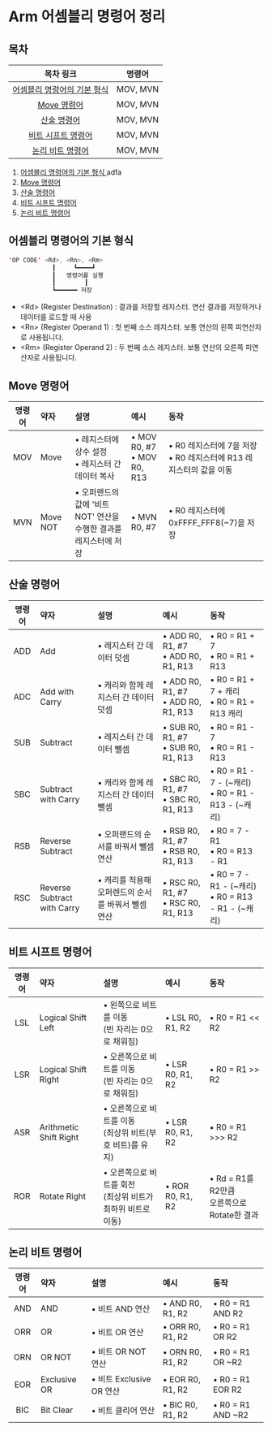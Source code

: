 # Arm 어셈블리 명령어 정리

## 목차
| 목차 링크 | 명령어 |
| :-: | :-: |
| [어셈블리 명령어의 기본 형식 ](#어셈블리-명령어의-기본-형식) | MOV, MVN |
| [Move 명령어](#move-명령어) | MOV, MVN |
| [산술 명령어](#산술-명령어)   | MOV, MVN |
| [비트 시프트 명령어](#비트-시프트-명령어)  | MOV, MVN |
| [논리 비트 명령어](#논리-비트-명령어) | MOV, MVN |


1. [어셈블리 명령어의 기본 형식 ](#어셈블리-명령어의-기본-형식)adfa  
2. [Move 명령어](#move-명령어)  
3. [산술 명령어](#산술-명령어)  
4. [비트 시프트 명령어](#비트-시프트-명령어)  
5. [논리 비트 명령어](#논리-비트-명령어)  

## 어셈블리 명령어의 기본 형식
```swift
'OP CODE' <Rd>, <Rn>, <Rm>
            ┃     ┗━━━━┛
            ┃   명령어를 실행
            ┃        ┃
            ┗━━━━━━ 저장 
```
* &lt;Rd&gt; (Register Destination) : 결과를 저장할 레지스터. 연산 결과를 저장하거나 데이터를 로드할 때 사용
* &lt;Rn&gt; (Register Operand 1) : 첫 번째 소스 레지스터. 보통 연산의 왼쪽 피연산자로 사용됩니다.
* &lt;Rm&gt; (Register Operand 2) : 두 번째 소스 레지스터. 보통 연산의 오른쪽 피연산자로 사용됩니다.

## Move 명령어
| 명령어 | 약자 | 설명 | 예시 | 동작 |
| :-: | :---| :------ | :------ | :------ |
| MOV | Move | • 레지스터에 상수 설정 </br> • 레지스터 간 데이터 복사 | • MOV R0, #7 </br> • MOV R0, R13 | • R0 레지스터에 7을 저장 </br> • R0 레지스터에 R13 레지스터의 값을 이동 |
| MVN | Move NOT | • 오퍼랜드의 값에 '비트 NOT' 연산을 </br>수행한 결과를 레지스터에 저장 | • MVN R0, #7 | • R0 레지스터에 0xFFFF_FFF8(~7)을 저장 |

## 산술 명령어
| 명령어 | 약자 | 설명 | 예시 | 동작 |
| :-: | :---| :------ | :------ | :------ |
| ADD | Add | • 레지스터 간 데이터 덧셈 | • ADD R0, R1, #7 </br> • ADD R0, R1, R13 | • R0 = R1 + 7 </br> • R0 = R1 + R13 |
| ADC | Add with Carry | • 캐리와 함께 레지스터 간 데이터 덧셈 | • ADD R0, R1, #7 </br> • ADD R0, R1, R13 | • R0 = R1 + 7 + 캐리 </br> • R0 = R1 + R13 캐리 |
| SUB | Subtract | • 레지스터 간 데이터 뺄셈 | • SUB R0, R1, #7 </br> • SUB R0, R1, R13 | • R0 = R1 - 7 </br> • R0 = R1 - R13 |
| SBC | Subtract with Carry | • 캐리와 함께 레지스터 간 데이터 뺄셈 | • SBC R0, R1, #7 </br> • SBC R0, R1, R13 | • R0 = R1 - 7 - (~캐리)</br> • R0 = R1 - R13 - (~캐리) |
| RSB | Reverse Subtract | • 오퍼랜드의 순서를 바꿔서 뺄셈 연산 | • RSB R0, R1, #7 </br> • RSB R0, R1, R13 | • R0 = 7 - R1 </br> • R0 = R13 - R1 |
| RSC | Reverse Subtract </br> with Carry | • 캐리를 적용해</br> 오퍼렌드의 순서를 바꿔서 뺄셈 연산 | • RSC R0, R1, #7 </br> • RSC R0, R1, R13 | • R0 = 7 - R1 - (~캐리) </br> • R0 = R13 - R1 - (~캐리)|

## 비트 시프트 명령어
| 명령어 | 약자 | 설명 | 예시 | 동작 |
| :-: | :---| :------ | :------ | :------ |
| LSL | Logical Shift Left | • 왼쪽으로 비트를 이동 </br> (빈 자리는 0으로 채워짐) | • LSL R0, R1, R2 | • R0 = R1 << R2 |
| LSR | Logical Shift Right | • 오른쪽으로 비트를 이동 </br> (빈 자리는 0으로 채워짐) | • LSR R0, R1, R2 | • R0 = R1 >> R2 |
| ASR | Arithmetic Shift Right | • 오른쪽으로 비트를 이동 </br> (최상위 비트(부호 비트)를 유지) | • LSR R0, R1, R2 | • R0 = R1 >>> R2 |
| ROR | Rotate Right | • 오른쪽으로 비트를 회전 </br> (최상위 비트가 최하위 비트로 이동) | • ROR R0, R1, R2 | • Rd = R1를 R2만큼 </br> 오른쪽으로 Rotate한 결과 |

## 논리 비트 명령어
| 명령어 | 약자 | 설명 | 예시 | 동작 |
| :-: | :---| :------ | :------ | :------ |
| AND | AND | • 비트 AND 연산 | • AND R0, R1, R2 | • R0 = R1 AND R2 |
| ORR | OR | • 비트 OR 연산 | • ORR R0, R1, R2 | • R0 = R1 OR R2 |
| ORN | OR NOT | • 비트 OR NOT 연산 | • ORN R0, R1, R2 | • R0 = R1 OR ~R2 |
| EOR | Exclusive OR | • 비트 Exclusive OR 연산 | • EOR R0, R1, R2 | • R0 = R1 EOR R2 |
| BIC | Bit Clear | • 비트 클리어 연산 | • BIC R0, R1, R2 | • R0 = R1 AND ~R2 |


